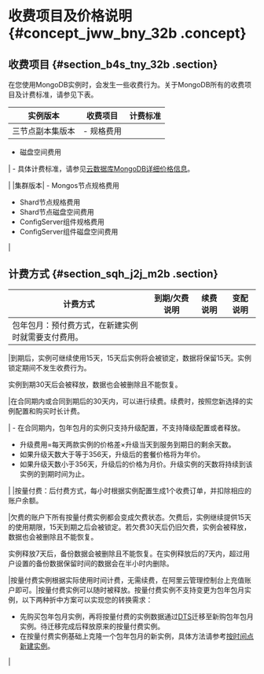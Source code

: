 # 收费项目及价格说明 {#concept_jww_bny_32b .concept}

## 收费项目 {#section_b4s_tny_32b .section}

在您使用MongoDB实例时，会发生一些收费行为。关于MongoDB所有的收费项目及计费标准，请参见下表。

|实例版本|收费项目|计费标准|
|----|----|----|
|三节点副本集版本| -   规格费用
-   磁盘空间费用

 | -   具体计费标准，请参见[云数据库MongoDB详细价格信息](https://www.alibabacloud.com/zh/product/apsaradb-for-mongodb?spm=a3c0i.7919406.709265.dzproductc2.2ceccbbfexTlIi#pricing)。

 |
|集群版本| -   Mongos节点规格费用
-   Shard节点规格费用
-   Shard节点磁盘空间费用
-   ConfigServer组件规格费用
-   ConfigServer组件磁盘空间费用

 |

## 计费方式 {#section_sqh_j2j_m2b .section}

|计费方式|到期/欠费说明|续费说明|变配说明|
|----|-------|----|----|
|包年包月：预付费方式，在新建实例时就需要支付费用。

|到期后，实例可继续使用15天，15天后实例将会被锁定，数据将保留15天。实例锁定期间不发生收费行为。

实例到期30天后会被释放，数据也会被删除且不能恢复。

|在合同期内或合同到期后的30天内，可以进行续费。续费时，按照您新选择的实例配置和购买时长计费。

| -   在合同期内，包年包月的实例只支持升级配置，不支持降级配置或者释放。
-   升级费用=每天两款实例的价格差×升级当天到服务到期日的剩余天数。
-   如果升级天数大于等于356天，升级后的套餐价格将为年价。
-   如果升级天数小于356天，升级后的价格为月价。升级实例的天数将持续到该实例的到期时间为止。

 |
|按量付费：后付费方式，每小时根据实例配置生成1个收费订单，并扣除相应的账户余额。

|欠费的账户下所有按量付费实例都会变成欠费状态。欠费后，实例继续提供15天的使用期限，15天到期之后会被锁定。若欠费30天后仍旧欠费，实例会被释放，数据也会被删除且不能恢复。

实例释放7天后，备份数据会被删除且不能恢复。在实例释放后的7天内，超过用户设置的备份数据保留时间的数据会在半小时内删除。

|按量付费实例根据实际使用时间计费，无需续费，在阿里云管理控制台上充值账户即可。|按量付费实例可以随时被释放。按量付费实例不支持变更为包年包月实例，以下两种折中方案可以实现您的转换需求：

-   先购买包年包月实例，再将按量付费的实例数据通过[DTS](https://www.alibabacloud.com/help/zh/doc-detail/60037.htm)迁移至新购包年包月实例。待迁移完成后释放原来的按量付费实例。
-   在按量付费实例基础上克隆一个包年包月的新实例，具体方法请参考[按时间点新建实例](https://www.alibabacloud.com/help/zh/doc-detail/55014.htm)。

|

